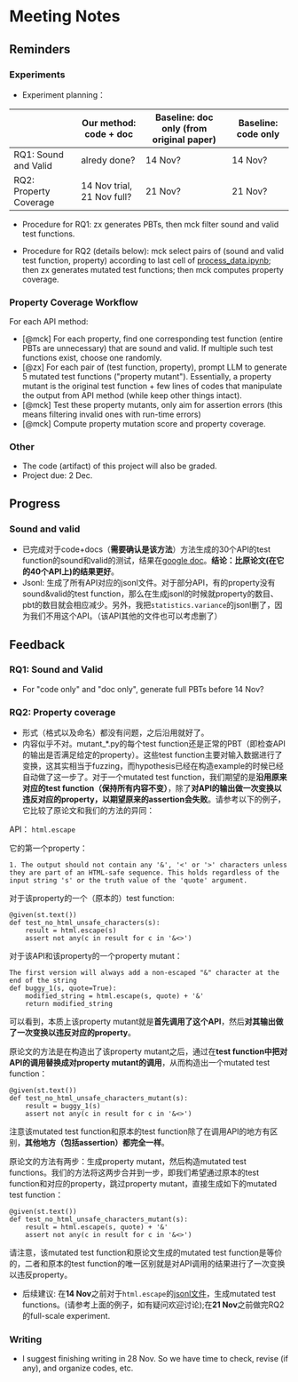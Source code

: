 # Meeting Notes

## Reminders

### Experiments

- Experiment planning：

|  | Our method: code + doc | Baseline: doc only (from original paper) | Baseline: code only |
| ----------- | ----------- | ----------- | ----------- |
| RQ1: Sound and Valid | alredy done? | 14 Nov? | 14 Nov? |
| RQ2: Property Coverage | 14 Nov trial, 21 Nov full? | 21 Nov? | 21 Nov? |

- Procedure for RQ1: zx generates PBTs, then mck filter sound and valid test functions.

- Procedure for RQ2 (details below): mck select pairs of (sound and valid test function, property) according to last cell of [process_data.ipynb](our_proptest_data/process_data.ipynb); then zx generates mutated test functions; then mck computes property coverage.

### Property Coverage Workflow

For each API method: 

- [@mck] For each property, find one corresponding test function (entire PBTs are unnecessary) that are sound and valid. If multiple such test functions exist, choose one randomly.
- [@zx] For each pair of (test function, property), prompt LLM to generate 5 mutated test functions ("property mutant"). Essentially, a property mutant is the original test function + few lines of codes that manipulate the output from API method (while keep other things intact).
- [@mck] Test these property mutants, only aim for assertion errors (this means filtering invalid ones with run-time errors)
- [@mck] Compute property mutation score and property coverage.

### Other

- The code (artifact) of this project will also be graded.
- Project due: 2 Dec.

## Progress

### Sound and valid

- 已完成对于code+docs（**需要确认是该方法**）方法生成的30个API的test function的sound和valid的测试，结果在[google doc](https://docs.google.com/spreadsheets/d/1ho1ij9dSY98MuzCt7yKXHBuz76prcS5Z1I_kI3RQznE/edit?gid=2025599766#gid=2025599766)。**结论：比原论文(在它的40个API上)的结果更好**。
- Jsonl: 生成了所有API对应的jsonl文件。对于部分API，有的property没有sound&valid的test function，那么在生成jsonl的时候就property的数目、pbt的数目就会相应减少。另外，我把`statistics.variance`的jsonl删了，因为我们不用这个API。（该API其他的文件也可以考虑删了）

## Feedback 

### RQ1: Sound and Valid

- For "code only" and "doc only", generate full PBTs before 14 Nov?

### RQ2: Property coverage

- 形式（格式以及命名）都没有问题，之后沿用就好了。
- 内容似乎不对。mutant_*.py的每个test function还是正常的PBT（即检查API的输出是否满足给定的property）。这些test function主要对输入数据进行了变换，这其实相当于fuzzing，而hypothesis已经在构造example的时候已经自动做了这一步了。对于一个mutated test function，我们期望的是**沿用原来对应的test function（保持所有内容不变）**，除了**对API的输出做一次变换以违反对应的property，以期望原来的assertion会失败**。请参考以下的例子，它比较了原论文和我们的方法的异同：

API： `html.escape`

它的第一个property：
```
1. The output should not contain any '&', '<' or '>' characters unless they are part of an HTML-safe sequence. This holds regardless of the input string 's' or the truth value of the 'quote' argument.
```

对于该property的一个（原本的）test function:

```
@given(st.text())
def test_no_html_unsafe_characters(s):
    result = html.escape(s)
    assert not any(c in result for c in '&<>')
```

对于该API和该property的一个property mutant：
```
The first version will always add a non-escaped "&" character at the end of the string
def buggy_1(s, quote=True):
    modified_string = html.escape(s, quote) + '&'
    return modified_string
```

可以看到，本质上该property mutant就是**首先调用了这个API**，然后**对其输出做了一次变换以违反对应的property**。

原论文的方法是在构造出了该property mutant之后，通过在**test function中把对API的调用替换成对property mutant的调用**，从而构造出一个mutated test function：

```
@given(st.text())
def test_no_html_unsafe_characters_mutant(s):
    result = buggy_1(s)
    assert not any(c in result for c in '&<>')
```

注意该mutated test function和原本的test function除了在调用API的地方有区别，**其他地方（包括assertion）都完全一样**。

原论文的方法有两步：生成property mutant，然后构造mutated test functions。我们的方法将这两步合并到一步，即我们希望通过原本的test function和对应的property，跳过property mutant，直接生成如下的mutated test function：

```
@given(st.text())
def test_no_html_unsafe_characters_mutant(s):
    result = html.escape(s, quote) + '&'
    assert not any(c in result for c in '&<>')
```

请注意，该mutated test function和原论文生成的mutated test function是等价的，二者和原本的test function的唯一区别就是对API调用的结果进行了一次变换以违反property。

- 后续建议: 在**14 Nov**之前对于`html.escape`的[jsonl文件](our_proptest_data/sound_valid/html.escape.jsonl)，生成mutated test functions。(请参考上面的例子，如有疑问欢迎讨论);在**21 Nov**之前做完RQ2的full-scale experiment.

### Writing

- I suggest finishing writing in 28 Nov. So we have time to check, revise (if any), and organize codes, etc.